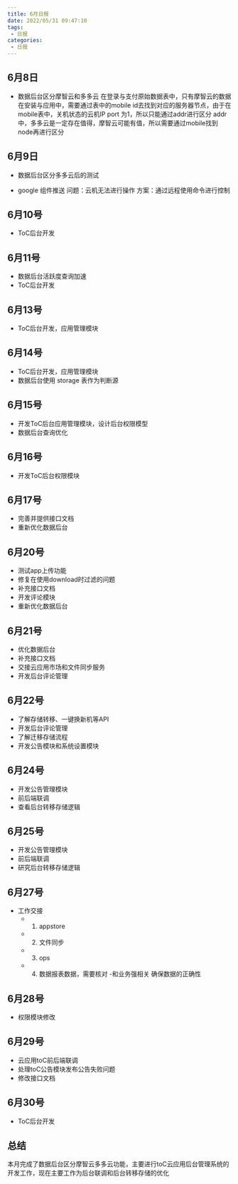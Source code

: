```yaml
---
title: 6月日报
date: 2022/05/31 09:47:10
tags: 
 - 日报
categories:
 - 日报
---
```



## 6月8日

- 数据后台区分摩智云和多多云
  在登录与支付原始数据表中，只有摩智云的数据
  在安装与应用中，需要通过表中的mobile id去找到对应的服务器节点，由于在mobile表中，关机状态的云机IP port 为1，所以只能通过addr进行区分
  addr中，多多云是一定存在值得，摩智云可能有值，所以需要通过mobile找到node再进行区分

## 6月9日

- 数据后台区分多多云后的测试

- google 组件推送
  问题：云机无法进行操作
  方案：通过远程使用命令进行控制

## 6月10号

- ToC后台开发

## 6月11号

- 数据后台活跃度查询加速
- ToC后台开发

## 6月13号

- ToC后台开发，应用管理模块

## 6月14号

- ToC后台开发，应用管理模块
- 数据后台使用 storage 表作为判断源

## 6月15号

- 开发ToC后台应用管理模块，设计后台权限模型
- 数据后台查询优化

## 6月16号

- 开发ToC后台权限模块

## 6月17号

- 完善并提供接口文档
- 重新优化数据后台

## 6月20号

- 测试app上传功能
- 修复在使用download时过滤的问题
- 补充接口文档
- 开发评论模块
- 重新优化数据后台

## 6月21号

- 优化数据后台
- 补充接口文档
- 交接云应用市场和文件同步服务
- 开发后台评论管理

## 6月22号

- 了解存储转移、一键换新机等API
- 开发后台评论管理
- 了解迁移存储流程
- 开发公告模块和系统设置模块

## 6月24号

- 开发公告管理模块
- 前后端联调
- 查看后台转移存储逻辑

## 6月25号

- 开发公告管理模块
- 前后端联调
- 研究后台转移存储逻辑

## 6月27号

- 工作交接
  - 1. appstore
  - 2. 文件同步
  - 3. ops
  - 4. 数据报表数据，需要核对 -和业务强相关 确保数据的正确性

## 6月28号

- 权限模块修改

## 6月29号

- 云应用toC前后端联调
- 处理toC公告模块发布公告失败问题
- 修改接口文档

## 6月30号

- ToC后台开发

## 总结

本月完成了数据后台区分摩智云多多云功能，主要进行toC云应用后台管理系统的开发工作，现在主要工作为后台联调和后台转移存储的优化

